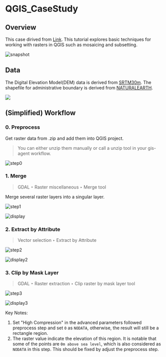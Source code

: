 # QGIS_CaseStudy

## Overview

This case dirived from [Link](https://www.qgistutorials.com/en/docs/3/raster_mosaicing_and_clipping.html). This tutorial explores basic techniques for working with rasters in QGIS such as mosaicing and subsetting.

![snapshot](./assets/case_snapshot.jpg)

## Data

The Digital Elevation Model(DEM) data is derived from [SRTM30m](https://dwtkns.com/srtm30m/). The shapefile for administrative boundary is derived from [NATURALEARTH](https://www.naturalearthdata.com/).

![](./assets/SRTM_preview.png)

## (Simplified) Workflow

### 0. Preprocess

Get raster data from .zip and add them into QGIS project.

> You can either unzip them manually or call a unzip tool in your gis-agent workflow.

![step0](./assets/step0.png)

### 1. Merge

> GDAL ‣ Raster miscellaneous ‣ Merge tool

Merge several raster layers into a singular layer.

![step1](./assets/step1.png)

![display](./assets/step1_display.png)

### 2. Extract by Attribute

> Vector selection ‣ Extract by Attribute

![step2](./assets/step2.png)

![display2](./assets/step2_display.png)

### 3. Clip by Mask Layer

> GDAL ‣ Raster extraction ‣ Clip raster by mask layer tool

![step3](./assets/step3.png)

![display3](./assets/step3_display.png)

Key Notes:

1. Set "High Compression" in the advanced parameters followed preprocess step and set `0` as `NODATA`, otherwise, the result will still be a rectangle region.
2. The raster value indicate the elevation of this region. It is notable that some of the points are `0m above sea level`, which is also considered as `NODATA` in this step. This should be fixed by adjust the preprocess step.
